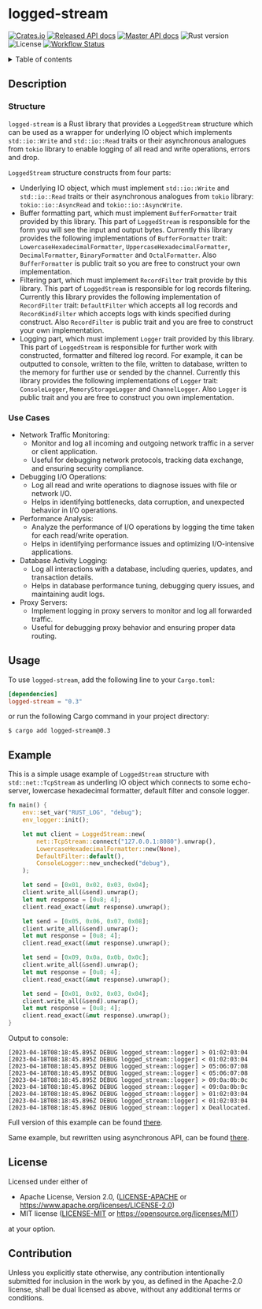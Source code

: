 # logged-stream <!-- omit in toc -->

[![Crates.io][crates-badge]][crates-url]
[![Released API docs][docs-badge]][docs-url]
[![Master API docs][master-docs-badge]][master-docs-url]
![Rust version][rust-version]
![License][license-badge]
[![Workflow Status][workflow-badge]][actions-url]

[crates-badge]: https://img.shields.io/crates/v/logged-stream.svg
[crates-url]: https://crates.io/crates/logged-stream
[docs-badge]: https://docs.rs/logged-stream/badge.svg
[docs-url]: https://docs.rs/logged-stream
[license-badge]: https://img.shields.io/crates/l/logged-stream.svg
[master-docs-badge]: https://img.shields.io/badge/docs-master-green.svg
[master-docs-url]: https://qwerty541.github.io/logged-stream/master/
[workflow-badge]: https://github.com/qwerty541/logged-stream/workflows/check/badge.svg
[actions-url]: https://github.com/qwerty541/logged-stream/actions
[rust-version]: https://img.shields.io/badge/rust-1.63.0%2B-lightgrey.svg?logo=rust

<details>
<summary>Table of contents</summary>

- [Description](#description)
  - [Structure](#structure)
  - [Use Cases](#use-cases)
- [Usage](#usage)
- [Example](#example)
- [License](#license)
- [Contribution](#contribution)
</details>

## Description

### Structure

`logged-stream` is a Rust library that provides a `LoggedStream` structure which can be used as a wrapper for underlying IO object which implements `std::io::Write` and `std::io::Read` traits or their asynchronous analogues from `tokio` library to enable logging of all read and write operations, errors and drop.

`LoggedStream` structure constructs from four parts:

-   Underlying IO object, which must implement `std::io::Write` and `std::io::Read` traits or their asynchronous analogues from `tokio` library: `tokio::io::AsyncRead` and `tokio::io::AsyncWrite`.
-   Buffer formatting part, which must implement `BufferFormatter` trait provided by this library. This part of `LoggedStream` is responsible for the form you will see the input and output bytes. Currently this library provides the following implementations of `BufferFormatter` trait: `LowercaseHexadecimalFormatter`, `UppercaseHexadecimalFormatter`, `DecimalFormatter`, `BinaryFormatter` and `OctalFormatter`. Also `BufferFormatter` is public trait so you are free to construct your own implementation.
-   Filtering part, which must implement `RecordFilter` trait provide by this library. This part of `LoggedStream` is responsible for log records filtering. Currently this library provides the following implementation of `RecordFilter` trait: `DefaultFilter` which accepts all log records and `RecordKindFilter` which accepts logs with kinds specified during construct. Also `RecordFilter` is public trait and you are free to construct your own implementation.
-   Logging part, which must implement `Logger` trait provided by this library. This part of `LoggedStream` is responsible for further work with constructed, formatter and filtered log record. For example, it can be outputted to console, written to the file, written to database, written to the memory for further use or sended by the channel. Currently this library provides the following implementations of `Logger` trait: `ConsoleLogger`, `MemoryStorageLogger` and `ChannelLogger`. Also `Logger` is public trait and you are free to construct you own implementation.

### Use Cases

- Network Traffic Monitoring:
   - Monitor and log all incoming and outgoing network traffic in a server or client application.
   - Useful for debugging network protocols, tracking data exchange, and ensuring security compliance.
- Debugging I/O Operations:
   - Log all read and write operations to diagnose issues with file or network I/O.
   - Helps in identifying bottlenecks, data corruption, and unexpected behavior in I/O operations.
- Performance Analysis:
   - Analyze the performance of I/O operations by logging the time taken for each read/write operation.
   - Helps in identifying performance issues and optimizing I/O-intensive applications.
- Database Activity Logging:
  - Log all interactions with a database, including queries, updates, and transaction details.
  - Helps in database performance tuning, debugging query issues, and maintaining audit logs.
- Proxy Servers:
  - Implement logging in proxy servers to monitor and log all forwarded traffic.
  - Useful for debugging proxy behavior and ensuring proper data routing.

## Usage

To use `logged-stream`, add the following line to your `Cargo.toml`:

```toml
[dependencies]
logged-stream = "0.3"
```

or run the following Cargo command in your project directory:

```
$ cargo add logged-stream@0.3
```

## Example

This is a simple usage example of `LoggedStream` structure with `std::net::TcpStream` as underling IO object which connects to some echo-server, lowercase hexadecimal formatter, default filter and console logger.

```rust
fn main() {
    env::set_var("RUST_LOG", "debug");
    env_logger::init();

    let mut client = LoggedStream::new(
        net::TcpStream::connect("127.0.0.1:8080").unwrap(),
        LowercaseHexadecimalFormatter::new(None),
        DefaultFilter::default(),
        ConsoleLogger::new_unchecked("debug"),
    );

    let send = [0x01, 0x02, 0x03, 0x04];
    client.write_all(&send).unwrap();
    let mut response = [0u8; 4];
    client.read_exact(&mut response).unwrap();

    let send = [0x05, 0x06, 0x07, 0x08];
    client.write_all(&send).unwrap();
    let mut response = [0u8; 4];
    client.read_exact(&mut response).unwrap();

    let send = [0x09, 0x0a, 0x0b, 0x0c];
    client.write_all(&send).unwrap();
    let mut response = [0u8; 4];
    client.read_exact(&mut response).unwrap();

    let send = [0x01, 0x02, 0x03, 0x04];
    client.write_all(&send).unwrap();
    let mut response = [0u8; 4];
    client.read_exact(&mut response).unwrap();
}
```

Output to console:

```log
[2023-04-18T08:18:45.895Z DEBUG logged_stream::logger] > 01:02:03:04
[2023-04-18T08:18:45.895Z DEBUG logged_stream::logger] < 01:02:03:04
[2023-04-18T08:18:45.895Z DEBUG logged_stream::logger] > 05:06:07:08
[2023-04-18T08:18:45.895Z DEBUG logged_stream::logger] < 05:06:07:08
[2023-04-18T08:18:45.895Z DEBUG logged_stream::logger] > 09:0a:0b:0c
[2023-04-18T08:18:45.896Z DEBUG logged_stream::logger] < 09:0a:0b:0c
[2023-04-18T08:18:45.896Z DEBUG logged_stream::logger] > 01:02:03:04
[2023-04-18T08:18:45.896Z DEBUG logged_stream::logger] < 01:02:03:04
[2023-04-18T08:18:45.896Z DEBUG logged_stream::logger] x Deallocated.
```

Full version of this example can be found [there](./examples/tcp-stream-console-logger.rs).

Same example, but rewritten using asynchronous API, can be found [there](./examples/tokio-tcp-stream-console-logger.rs).

## License

Licensed under either of

-   Apache License, Version 2.0, ([LICENSE-APACHE](LICENSE-APACHE) or https://www.apache.org/licenses/LICENSE-2.0)
-   MIT license ([LICENSE-MIT](LICENSE-MIT) or https://opensource.org/licenses/MIT)

at your option.

## Contribution

Unless you explicitly state otherwise, any contribution intentionally
submitted for inclusion in the work by you, as defined in the Apache-2.0
license, shall be dual licensed as above, without any additional terms or
conditions.
